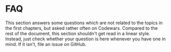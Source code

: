 FAQ
===

This section answers some questions which are not related to the topics in the
first chapters, but asked rather often on Codewars. Compared to the rest of
the document, this section shouldn't get read in a linear style. Instead, just
check whether your question is here whenever you have one in mind. If it isn't,
file an issue on GitHub.
